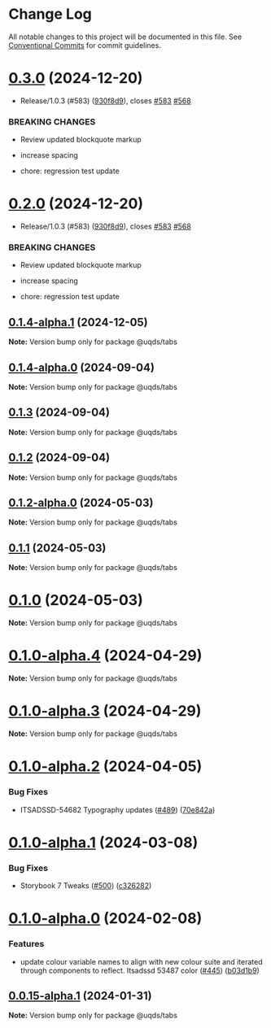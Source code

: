 # Change Log

All notable changes to this project will be documented in this file.
See [Conventional Commits](https://conventionalcommits.org) for commit guidelines.

# [0.3.0](https://github.com/uq-its-ss/design-system/compare/@uqds/tabs@0.1.4-alpha.0...@uqds/tabs@0.3.0) (2024-12-20)

- Release/1.0.3 (#583) ([930f8d9](https://github.com/uq-its-ss/design-system/commit/930f8d97b814748829f45194e1b5009680ee7890)), closes [#583](https://github.com/uq-its-ss/design-system/issues/583) [#568](https://github.com/uq-its-ss/design-system/issues/568)

### BREAKING CHANGES

- Review updated blockquote markup

- increase spacing

- chore: regression test update

# [0.2.0](https://github.com/uq-its-ss/design-system/compare/@uqds/tabs@0.1.4-alpha.0...@uqds/tabs@0.2.0) (2024-12-20)

- Release/1.0.3 (#583) ([930f8d9](https://github.com/uq-its-ss/design-system/commit/930f8d97b814748829f45194e1b5009680ee7890)), closes [#583](https://github.com/uq-its-ss/design-system/issues/583) [#568](https://github.com/uq-its-ss/design-system/issues/568)

### BREAKING CHANGES

- Review updated blockquote markup

- increase spacing

- chore: regression test update

## [0.1.4-alpha.1](https://github.com/uq-its-ss/design-system/compare/@uqds/tabs@0.1.4-alpha.0...@uqds/tabs@0.1.4-alpha.1) (2024-12-05)

**Note:** Version bump only for package @uqds/tabs

## [0.1.4-alpha.0](https://github.com/uq-its-ss/design-system/compare/@uqds/tabs@0.1.3...@uqds/tabs@0.1.4-alpha.0) (2024-09-04)

**Note:** Version bump only for package @uqds/tabs

## [0.1.3](https://github.com/uq-its-ss/design-system/compare/@uqds/tabs@0.1.2-alpha.0...@uqds/tabs@0.1.3) (2024-09-04)

**Note:** Version bump only for package @uqds/tabs

## [0.1.2](https://github.com/uq-its-ss/design-system/compare/@uqds/tabs@0.1.2-alpha.0...@uqds/tabs@0.1.2) (2024-09-04)

**Note:** Version bump only for package @uqds/tabs

## [0.1.2-alpha.0](https://github.com/uq-its-ss/design-system/compare/@uqds/tabs@0.1.0-alpha.4...@uqds/tabs@0.1.2-alpha.0) (2024-05-03)

**Note:** Version bump only for package @uqds/tabs

## [0.1.1](https://github.com/uq-its-ss/design-system/compare/@uqds/tabs@0.1.0-alpha.4...@uqds/tabs@0.1.1) (2024-05-03)

**Note:** Version bump only for package @uqds/tabs

# [0.1.0](https://github.com/uq-its-ss/design-system/compare/@uqds/tabs@0.1.0-alpha.4...@uqds/tabs@0.1.0) (2024-05-03)

**Note:** Version bump only for package @uqds/tabs

# [0.1.0-alpha.4](https://github.com/uq-its-ss/design-system/compare/@uqds/tabs@0.1.0-alpha.3...@uqds/tabs@0.1.0-alpha.4) (2024-04-29)

**Note:** Version bump only for package @uqds/tabs

# [0.1.0-alpha.3](https://github.com/uq-its-ss/design-system/compare/@uqds/tabs@0.1.0-alpha.2...@uqds/tabs@0.1.0-alpha.3) (2024-04-29)

**Note:** Version bump only for package @uqds/tabs

# [0.1.0-alpha.2](https://github.com/uq-its-ss/design-system/compare/@uqds/tabs@0.1.0-alpha.1...@uqds/tabs@0.1.0-alpha.2) (2024-04-05)

### Bug Fixes

- ITSADSSD-54682 Typography updates ([#489](https://github.com/uq-its-ss/design-system/issues/489)) ([70e842a](https://github.com/uq-its-ss/design-system/commit/70e842a1552cddc9c63452ae63bae91b380f420b))

# [0.1.0-alpha.1](https://github.com/uq-its-ss/design-system/compare/@uqds/tabs@0.1.0-alpha.0...@uqds/tabs@0.1.0-alpha.1) (2024-03-08)

### Bug Fixes

- Storybook 7 Tweaks ([#500](https://github.com/uq-its-ss/design-system/issues/500)) ([c326282](https://github.com/uq-its-ss/design-system/commit/c32628230f63775c1e9212a9f8c272d4a88c520a))

# [0.1.0-alpha.0](https://github.com/uq-its-ss/design-system/compare/@uqds/tabs@0.0.15-alpha.1...@uqds/tabs@0.1.0-alpha.0) (2024-02-08)

### Features

- update colour variable names to align with new colour suite and iterated through components to reflect. Itsadssd 53487 color ([#445](https://github.com/uq-its-ss/design-system/issues/445)) ([b03d1b9](https://github.com/uq-its-ss/design-system/commit/b03d1b9a7944f4552750706b276405b0988abf90))

## [0.0.15-alpha.1](https://github.com/uq-its-ss/design-system/compare/@uqds/tabs@0.0.15-alpha.0...@uqds/tabs@0.0.15-alpha.1) (2024-01-31)

**Note:** Version bump only for package @uqds/tabs
